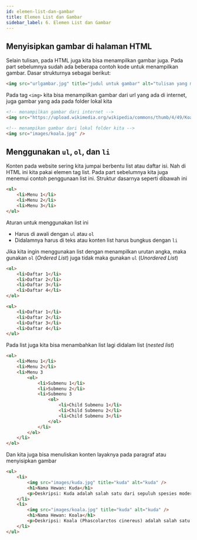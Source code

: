 ```yaml
---
id: elemen-list-dan-gambar
title: Elemen List dan Gambar
sidebar_label: 6. Elemen List dan Gambar
---
```


## Menyisipkan gambar di halaman HTML
Selain tulisan, pada HTML juga kita bisa menampilkan gambar juga. Pada part sebelumnya sudah ada beberapa contoh kode untuk menampilkan gambar. Dasar strukturnya sebagai berikut:
```html
<img src="urlgambar.jpg" title="judul untuk gambar" alt="tulisan yang muncul ketika gambar tidak termuat" />
```
Pada tag `<img>` kita bisa menampilkan gambar dari url yang ada di internet, juga gambar yang ada pada folder lokal kita
```html
<!-- menampilkan gambar dari internet -->
<img src="https://upload.wikimedia.org/wikipedia/commons/thumb/4/49/Koala_climbing_tree.jpg/500px-Koala_climbing_tree.jpg" />

<!-- menampikan gambar dari lokal folder kita -->
<img src="images/koala.jpg" />
```

## Menggunakan `ul`, `ol`, dan `li`
Konten pada website sering kita jumpai berbentu list atau daftar isi. Nah di HTML ini kita pakai elemen tag list. Pada part sebelumnya kita juga menemui contoh penggunaan list ini. Struktur dasarnya seperti dibawah ini

```html
<ul>
	<li>Menu 1</li>
	<li>Menu 2</li>
	<li>Menu 3</li>
</ul>
```
Aturan untuk menggunakan list ini 
- Harus di awali dengan `ul` atau `ol` 
- Didalamnya harus di teks atau konten list harus bungkus dengan `li`

Jika kita ingin menggunakan list dengan menampilkan urutan angka, maka gunakan `ol` (*Ordered List*) juga tidak maka gunakan `ul` (*Unordered List*)

```html
<ol>
	<li>Daftar 1</li>
	<li>Daftar 2</li>
	<li>Daftar 3</li>
	<li>Daftar 4</li>
</ol>

<ul>
	<li>Daftar 1</li>
	<li>Daftar 2</li>
	<li>Daftar 3</li>
	<li>Daftar 4</li>
</ul>
```
Pada list juga kita bisa menambahkan list lagi didalam list (*nested list*)
```html
<ol>
	<li>Menu 1</li>
	<li>Menu 2</li>
	<li>Menu 3
		<ol>
			<li>Submenu 1</li>
			<li>Submenu 2</li>
			<li>Submenu 3
				<ol>
					<li>Child Submenu 1</li>
					<li>Child Submenu 2</li>
					<li>Child Submenu 3</li>
				</ol>
			</li>
		</ol>
	</li>
</ol>
```
Dan kita juga bisa menuliskan konten layaknya pada paragraf atau menyisipkan gambar
```html
<ul>
	<li>
		<img src="images/kuda.jpg" title="kuda" alt="kuda" />
		<h1>Nama Hewan: Kuda</h1>
		<p>Deskripsi: Kuda adalah salah satu dari sepuluh spesies modern mamalia dari genus Equus. Hewan ini telah lama merupakan salah satu hewan peliharaan yang penting secara ekonomis dan historis, dan telah memegang peranan penting dalam pengangkutan orang dan barang selama ribuan tahun.</p>
	</li>
	<li>
		<img src="images/koala.jpg" title="kuda" alt="kuda" />
		<h1>Nama Hewan: Koala</h1>
		<p>Deskripsi: Koala (Phascolarctos cinereus) adalah salah satu binatang berkantung (marsupial) khas dari Australia dan merupakan wakil satu-satunya dari keluarga Phascolarctidae.</p>
	</li>
</ul>
```